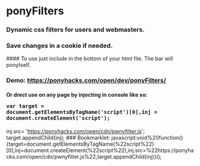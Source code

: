 # ponyFilters
### Dynamic css filters for users and webmasters.
### Save changes in a cookie if needed.
#### To use just include in the bottom of your html file. The bar will ponytself.

### Demo: https://ponyhacks.com/open/dev/ponyFilters/ 

#### Or drect use on any page by injecting in console like so:<pre>var target = document.getElementsByTagName('script')[0],inj = document.createElement('script');
inj.src= 'https://ponyhacks.com/open/cdn/pwnyfilter.js';
target.appendChild(inj);
</pre>
### Bookmarklet:
javascript:void%20function(){target=document.getElementsByTagName(%22script%22)[0],inj=document.createElement(%22script%22),inj.src=%22https://ponyhacks.com/open/cdn/pwnyfilter.js%22,target.appendChild(inj)}();
